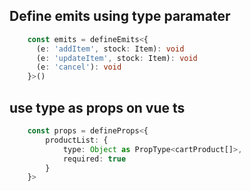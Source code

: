 ## Define emits using type paramater
```ts
    const emits = defineEmits<{
      (e: 'addItem', stock: Item): void
      (e: 'updateItem', stock: Item): void
      (e: 'cancel'): void
    }>()
```

## use type as props on vue ts
```ts
    const props = defineProps<{
        productList: {
            type: Object as PropType<cartProduct[]>,
            required: true
        }
    }>
```
